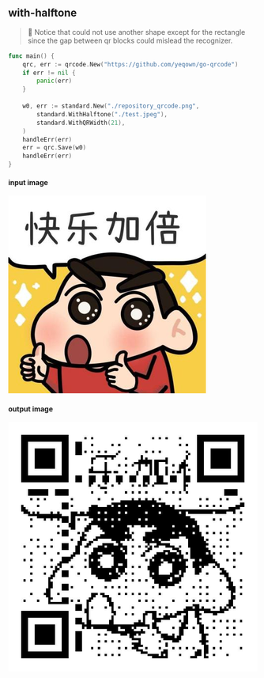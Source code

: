 ## with-halftone

> 🚧 Notice that could not use another shape except for the rectangle since
> the gap between qr blocks could mislead the recognizer.

```go
func main() {
	qrc, err := qrcode.New("https://github.com/yeqown/go-qrcode")
	if err != nil {
		panic(err)
	}

	w0, err := standard.New("./repository_qrcode.png",
		standard.WithHalftone("./test.jpeg"),
		standard.WithQRWidth(21),
	)
	handleErr(err)
	err = qrc.Save(w0)
	handleErr(err)
}
```

#### input image

<img src="./test.jpeg">

#### output image

<img src="./halftone-qr.jpeg">